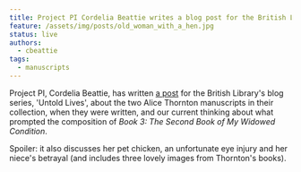 ```yaml
---
title: Project PI Cordelia Beattie writes a blog post for the British Library
feature: /assets/img/posts/old_woman_with_a_hen.jpg
status: live
authors:
  - cbeattie
tags:
  - manuscripts
---
```


 Project PI, Cordelia Beattie, has written [a post](https://blogs.bl.uk/untoldlives/2023/05/bringing-up-a-chicken-to-peck-out-their-eye-a-nieces-betrayal.html) for the British Library's blog series, 'Untold Lives', about the two Alice Thornton manuscripts in their collection, when they were written, and our current thinking about what prompted the composition of *Book 3: The Second Book of My Widowed Condition*. 

 Spoiler: it also discusses her pet chicken, an unfortunate eye injury and her niece's betrayal (and includes three lovely images from Thornton's books).

